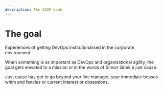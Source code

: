 ```yaml
---
description: The E2DP book
---
```


# The goal

Experiences of getting DevOps institutionalised in the corporate environment.

When something is as important as DevOps and organisational agility, the goal gets elevated to a mission or in the words of Simon Sinek a just cause. 

Just cause has got to go beyond your line manager, your immediate bosses whim and fancies or current interest or obsessions. 

